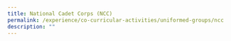 ```yaml
---
title: National Cadet Corps (NCC)
permalink: /experience/co-curricular-activities/uniformed-groups/ncc
description: ""
---
```

